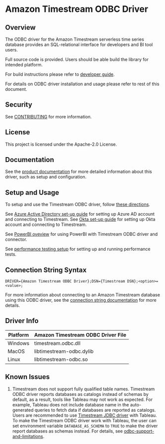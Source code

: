 # Amazon Timestream ODBC Driver

## Overview

The ODBC driver for the Amazon Timestream serverless time series database provides an 
SQL-relational interface for developers and BI tool users.

Full source code is provided. Users should be able build the library for intended platform.

For build instructions please refer to [developer guide](docs/markdown/setup/developer-guide.md).

For details on ODBC driver installation and usage please refer to rest of this document.

## Security

See [CONTRIBUTING](CONTRIBUTING.md#security-issue-notifications) for more information.

## License

This project is licensed under the Apache-2.0 License.

## Documentation

See the [product documentation](docs/markdown/index.md) for more detailed information about this driver, such as setup and configuration.

## Setup and Usage

To setup and use the Timestream ODBC driver, follow [these directions](docs/markdown/setup/setup.md).

See [Azure Active Directory set-up guide](/docs/markdown/setup/aad-saml-setup.md) for setting up Azure AD account and connecting to Timestream. See [Okta set-up guide](/docs/markdown/setup/Okta-setup.md) for setting up Okta account and connecting to Timestream.

See [PowerBI oveview](/docs/markdown/setup/powerbi-connector-setup/powerbi_overview.md) for using PowerBI with Timestream ODBC driver and connector.

See [performance testing setup](performance/README.md) for setting up and running performance tests.

## Connection String Syntax

```
DRIVER={Amazon Timestream ODBC Driver};DSN={Timestream DSN};<option>=<value>;
```

For more information about connecting to an Amazon Timestream database using this ODBC driver, see
the [connection string documentation](docs/markdown/setup/connection-string.md) for more details.

## Driver Info
| Platform | Amazon Timestream ODBC Driver File 
|----------|-----------------------------------|
| Windows | timestream.odbc.dll
| MacOS | libtimestream-odbc.dylib
| Linux | libtimestream-odbc.so

## Known Issues
1. Timestream does not support fully qualified table names. Timestream ODBC driver reports databases as catalogs instead of schemas by default, as a result, tools like Tableau may not work as expected. For example, Tableau does not include database name in the auto-generated queries to fetch data if databases are reported as catalogs. Users are recommended to use [Timestream JDBC driver](https://github.com/awslabs/amazon-timestream-driver-jdbc) with Tableau. To make the Timestream ODBC driver work with Tableau, the user can set environment variable `DATABASE_AS_SCHEMA` to `TRUE` to make the driver report databases as schemas instead. For details, see [odbc-support-and-limitations](docs/markdown/support/odbc-support-and-limitations.md#sqltables).
